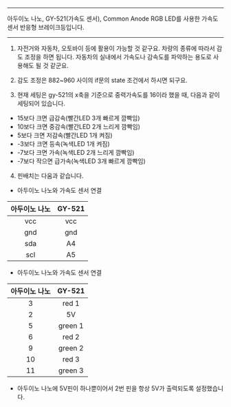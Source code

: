 
 
***
아두이노 나노, GY-521(가속도 센서), Common Anode RGB LED를 사용한 가속도 센서 반응형 브레이크등입니다. 
***

1. 자전거와 자동차, 오토바이 등에 활용이 가능할 것 같구요. 차량의 종류에 따라서 감도 조정을 하면 됩니다. 자동차의 실내에서 가속도나 감속도를 파악하는 용도로 사용해도 될 것 같군요. 

2. 감도 조정은 882~960 사이의 if문의 state 조건에서 하시면 되구요. 

3. 현재 세팅은 gy-521의 x축을 기준으로 중력가속도를 16이라 했을 때, 다음과 같이 세팅되어 있습니다. 

 - 15보다 크면 급감속(빨간LED 3개 빠르게 깜빡임)
 - 10보다 크면 중감속(빨간LED 2개 느리게 깜빡임)
 - 5보다 크면 저감속(빨간LED 1개 켜짐)
 - -3보다 크면 등속(녹색LED 1개 켜짐)
 - -7보다 크면 가속(녹색LED 2개 느리게 깜빡임)
 - -7보다 작으면 급가속(녹색LED 3개 빠르게 깜빡임)



4. 핀배치는 다움과 같습니다. 

 - 아두이노 나노와 가속도 센서 연결
  
| 아두이노 나노  | GY-521 |
| :------------: | :-----------: |
| vcc           |   vcc       |
| gnd           |   gnd       |
| sda           |   A4        |
| scl           |   A5        |
 - 아두이노 나노와 가속도 센서 연결
  
| 아두이노 나노  | GY-521 |
| :------------: | :-----------: |
| 3           |   red 1       |
|  2          |   5V       |
|   5         |   green 1        |
|    6        |   red 2        |
|   9         |   green 2        |
|    10        |   red 3        |
|    11        |   green 3        |
 - 아두이노 나노에 5V핀이 하나뿐이어서 2번 핀을 항상 5V가 출력되도록 설정했습니다. 

